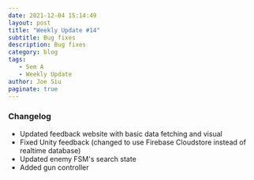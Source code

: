 ```yaml
---
date: 2021-12-04 15:14:49
layout: post
title: "Weekly Update #14"
subtitle: Bug fixes
description: Bug fixes
category: blog
tags:
   - Sem A
   - Weekly Update
author: Joe Siu
paginate: true
---
```

### Changelog

* Updated feedback website with basic data fetching and visual
* Fixed Unity feedback (changed to use Firebase Cloudstore instead of realtime database)
* Updated enemy FSM's search state
* Added gun controller
